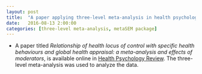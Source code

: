 ```yaml
---
layout: post
title:  "A paper applying three-level meta-analysis in health psychology was published"
date:   2016-08-13 2:00:00
categories: [three-level meta-analysis, metaSEM package]
---
```


* A paper titled *Relationship of health locus of control with specific health behaviours and global health appraisal: a meta-analysis and effects of moderators*, is available online in [Health Psychology Review][1]. The three-level meta-analysis was used to analyze the data.

[1]: http://dx.doi.org/10.1080/17437199.2016.1219672
